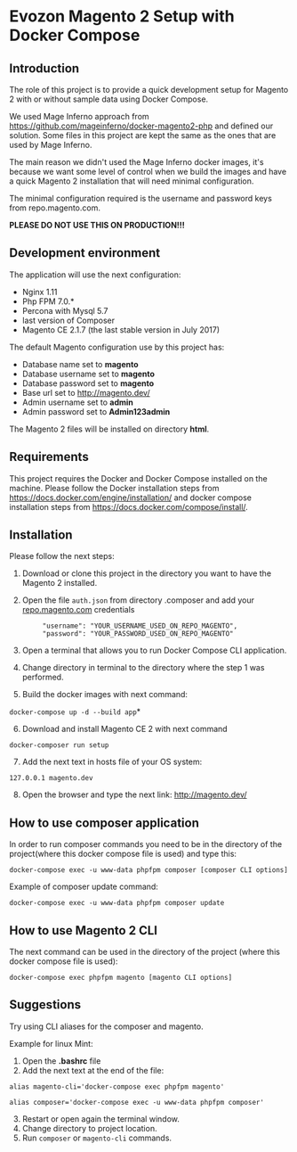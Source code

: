 # Evozon Magento 2 Setup with Docker Compose

## Introduction

The role of this project is to provide a quick development setup for Magento 2 with or without sample data using Docker Compose.

We used Mage Inferno approach from https://github.com/mageinferno/docker-magento2-php and defined our solution. Some files in this project are kept the same as the ones that are used by Mage Inferno.

The main reason we didn't used the Mage Inferno docker images, it's because we want some level of control when we build the images and have a quick Magento 2 installation that will need minimal configuration.

The minimal configuration required is the username and password keys from repo.magento.com.

**PLEASE DO NOT USE THIS ON PRODUCTION!!!**

## Development environment

The application will use the next configuration:
* Nginx 1.11
* Php FPM 7.0.*
* Percona with Mysql 5.7
* last version of Composer
* Magento CE 2.1.7 (the last stable version in July 2017)

The default Magento configuration use by this project has:
* Database name set to __magento__
* Database username set to __magento__
* Database password set to __magento__
* Base url set to http://magento.dev/
* Admin username set to __admin__
* Admin password set to __Admin123admin__

The Magento 2 files will be installed on directory __html__.

## Requirements

This project requires the Docker and Docker Compose installed on the machine. Please follow the Docker installation steps from https://docs.docker.com/engine/installation/ and docker compose installation steps from https://docs.docker.com/compose/install/.

## Installation

Please follow the next steps:
1. Download or clone this project in the directory you want to have the Magento 2 installed.
2. Open the file `auth.json` from directory .composer and add your [repo.magento.com](http://devdocs.magento.com/guides/v2.0/install-gde/prereq/connect-auth.html) credentials

            "username": "YOUR_USERNAME_USED_ON_REPO_MAGENTO",
            "password": "YOUR_PASSWORD_USED_ON_REPO_MAGENTO"

3. Open a terminal that allows you to run Docker Compose CLI application.
4. Change directory in terminal to the directory where the step 1 was performed.
5. Build the docker images with next command:

`docker-compose up -d --build app`*

6. Download and install Magento CE 2 with next command

`docker-composer run setup`

7. Add the next text in hosts file of your OS system:

`127.0.0.1 magento.dev`

8. Open the browser and type the next link: http://magento.dev/


## How to use composer application

In order to run composer commands you need to be in the directory of the project(where this docker compose file is used) and type this:

`docker-compose exec -u www-data phpfpm composer [composer CLI options]`

Example of composer update command:

`docker-compose exec -u www-data phpfpm composer update`

## How to use Magento 2 CLI

The next command can be used in the directory of the project (where this docker compose file is used):

`docker-compose exec phpfpm magento [magento CLI options]`


## Suggestions
Try using CLI aliases for the composer and magento.

Example for linux Mint:

 1. Open the __.bashrc__ file
 2. Add the next text at the end of the file:

`alias magento-cli='docker-compose exec phpfpm magento'`

`alias composer='docker-compose exec -u www-data phpfpm composer'`

 3. Restart or open again the terminal window.
 4. Change directory to project location.
 5. Run `composer` or `magento-cli` commands.
 
